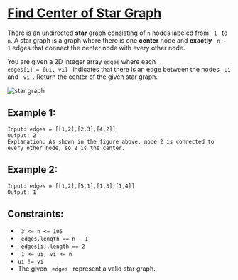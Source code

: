 # [Find Center of Star Graph](https://leetcode.com/problems/find-center-of-star-graph/)

There is an undirected **star** graph consisting of <code>n</code> nodes labeled from <code> 1 </code> to <code>n</code>. A star graph is a graph where there is one **center** node and **exactly** <code> n - 1</code> edges that connect the center node with every other node.

You are given a 2D integer array <code>edges</code> where each <code> edges[i] = [ui, vi] </code> indicates that there is an edge between the nodes <code> ui </code> and <code> vi </code>. Return the center of the given star graph.

<img src="" alt="star graph" >

## Example 1:

```
Input: edges = [[1,2],[2,3],[4,2]]
Output: 2
Explanation: As shown in the figure above, node 2 is connected to every other node, so 2 is the center.
```
## Example 2:
```
Input: edges = [[1,2],[5,1],[1,3],[1,4]]
Output: 1
```

## Constraints:

- <code> 3 <= n <= 105 </code>
- <code> edges.length == n - 1 </code>
- <code> edges[i].length == 2 </code>
- <code> 1 <= ui, vi <= n </code>
- <code >ui != vi </code>
- The given <code> edges </code> represent a valid star graph.